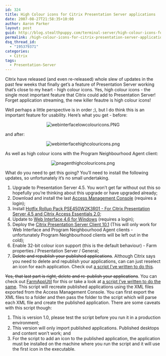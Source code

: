 ```yaml
---
id: 324
title: High Colour icons for Citrix Presentation Server applications
date: 2007-08-27T21:58:35+10:00
author: Aaron Parker
layout: post
guid: http://blog.stealthpuppy.com/terminal-server/high-colour-icons-for-citrix-presentation-server-applications
permalink: /high-colour-icons-for-citrix-presentation-server-applications/
dsq_thread_id:
  - "195379371"
categories:
  - Citrix
tags:
  - Presentation-Server
---
```

Citrix have released (and even re-released) whole slew of updates in the past few weeks that finally get&#8217;s a feature of Presentation Server working that&#8217;s close to my heart - high colour icons. Yes, high colour icons - the single most important feature that Citrix could add to Presentation Server! Forget application streaming, the new killer feautre is high colour icons!

Well perhaps a little perspective is in order ;), but I do think this is an important feature for usability. Here&#8217;s what you get - before:

<p style="text-align: center">
  <img src="http://stealthpuppy.com/wp-content/uploads/2007/08/webinterfacelowcolouricons.PNG" alt="webinterfacelowcolouricons.PNG" />
</p>

and after:

<p style="text-align: center">
  <img src="http://stealthpuppy.com/wp-content/uploads/2007/08/webinterfacehighcolouricons.png" alt="webinterfacehighcolouricons.png" />
</p>

As well as high colour icons with the Program Neighbourhood Agent client:

<p style="text-align: center">
  <img src="http://stealthpuppy.com/wp-content/uploads/2007/08/pnagenthighcolouricons.png" alt="pnagenthighcolouricons.png" />
</p>

What do you need to get this going? You&#8217;ll need to install the following updates, so unfortunately it&#8217;s no small undertaking.

  1. Upgrade to Presentation Server 4.5. You won&#8217;t get far without out this so hopefully you&#8217;re thinking about this upgrade or have upgraded already;
  2. Download and install the last [Access Management Console](https://www.citrix.com/English/SS/downloads/details.asp?dID=8218&downloadID=164650&pID=186) (requires a login);
  3. Install [Hotfix Rollup Pack PSE450W2K3R01 - For Citrix Presentation Server 4.5 and Citrix Access Essentials 2.0](http://support.citrix.com/article/CTX112618);
  4. Update to [Web Interface 4.6 for Windows](https://www.citrix.com/English/SS/downloads/details.asp?dID=36407&downloadID=680152&pID=182) (requires a login);
  5. Deploy the [Citrix Presentation Server Client 10.1](http://https://www.citrix.com/English/SS/downloads/details.asp?dID=2755&downloadID=679581&pID=186) (This will only work for Web Interface and Program Neighbourhood Agent clients - unfortunately Program Neighbourhood clients will be left out in the cold);
  6. Enable 32-bit colour icon support (this is the default behaviour) - Farm properties / Presentation Server / General;
  7. <strike>Delete and republish your published applications</strike>. Although Citrix says you need to delete and republish your applications, can can just reselect an icon for each application. Check out [a script I&#8217;ve written to do this](http://stealthpuppy.com/scripting/script-update-published-application-icons).

<strike>Yes, that last part is right, delete and re-publish your applications</strike>. You can check out [FarmAppUtil](http://support.citrix.com/article/CTX107934) for this or take a look at [a script I&#8217;ve written to do the same](http://stealthpuppy.com/unattended/wsf-import-published-applications-10). This script will recreate published applications using the XML files exported from the Access Management Console. You can first export the XML files to a folder and then pass the folder to the script which will parse each XML file and create the published application. There are some caveats with this script though:

  1. This is version 1.0, please test the script before you run it in a production environment;
  2. This version will only import published applications. Published desktops and content won&#8217;t work; and
  3. For the script to add an icon to the published application, the application must be installed on the machine where you run the script and it will use the first icon in the executable.